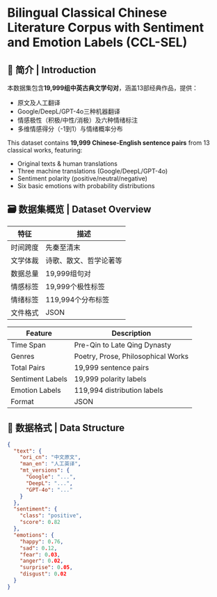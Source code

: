 # Bilingual Classical Chinese Literature Corpus with Sentiment and Emotion Labels (CCL-SEL)



## 📖 简介 | Introduction
本数据集包含**19,999组中英古典文学句对**，涵盖13部经典作品，提供：
- 原文及人工翻译
- Google/DeepL/GPT-4o三种机器翻译
- 情感极性（积极/中性/消极）及六种情绪标注
- 多维情感得分（-1到1）与情绪概率分布

This dataset contains **19,999 Chinese-English sentence pairs** from 13 classical works, featuring:
- Original texts & human translations
- Three machine translations (Google/DeepL/GPT-4o)
- Sentiment polarity (positive/neutral/negative)
- Six basic emotions with probability distributions

## 🗃️ 数据集概览 | Dataset Overview
| 特征 | 描述 |
|-------|-------|
| 时间跨度 | 先秦至清末 |
| 文学体裁 | 诗歌、散文、哲学论著等 |
| 数据总量 | 19,999组句对 |
| 情感标签 | 19,999个极性标签 |
| 情绪标签 | 119,994个分布标签 |
| 文件格式 | JSON |

| Feature | Description |
|---------|-------------|
| Time Span | Pre-Qin to Late Qing Dynasty |
| Genres | Poetry, Prose, Philosophical Works |
| Total Pairs | 19,999 sentence pairs |
| Sentiment Labels | 19,999 polarity labels |
| Emotion Labels | 119,994 distribution labels |
| Format | JSON |

## 🧬 数据格式 | Data Structure
```json
{
  "text": {
    "ori_cn": "中文原文",
    "man_en": "人工英译",
    "mt_versions": {
      "Google": "...",
      "DeepL": "...",
      "GPT-4o": "..."
    }
  },
  "sentiment": {
    "class": "positive",
    "score": 0.82
  },
  "emotions": {
    "happy": 0.76,
    "sad": 0.12,
    "fear": 0.03,
    "anger": 0.02,
    "surprise": 0.05,
    "disgust": 0.02
  }
}

